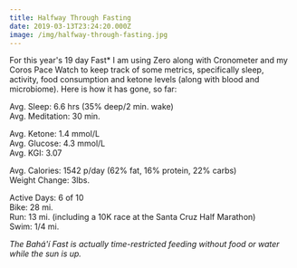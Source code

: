 ```yaml
---
title: Halfway Through Fasting
date: 2019-03-13T23:24:20.000Z
image: /img/halfway-through-fasting.jpg
---
```

For this year's 19 day Fast* I am using Zero along with Cronometer and my Coros Pace Watch to keep track of some metrics, specifically sleep, activity, food consumption and ketone levels (along with blood and microbiome). Here is how it has gone, so far:

Avg. Sleep: 6.6 hrs (35% deep/2 min. wake)\
Avg. Meditation: 30 min.

Avg. Ketone: 1.4 mmol/L\
Avg. Glucose: 4.3 mmol/L\
Avg. KGI: 3.07

Avg. Calories: 1542 p/day (62% fat, 16% protein, 22% carbs)\
Weight Change: 3lbs.

Active Days: 6 of 10\
Bike: 28 mi.\
Run: 13 mi. (including a 10K race at the Santa Cruz Half Marathon)\
Swim: 1/4 mi.

_The Bahá'í Fast is actually time-restricted feeding without food or water while the sun is up._
